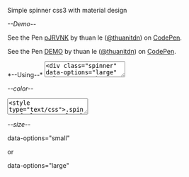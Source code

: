Simple spinner css3 with material design

*--Demo--*

<p data-height="268" data-theme-id="15592" data-slug-hash="pJRVNK" data-default-tab="result" data-user="thuanitdn" class='codepen'>See the Pen <a href='http://codepen.io/thuanitdn/pen/pJRVNK/'>pJRVNK</a> by thuan le (<a href='http://codepen.io/thuanitdn'>@thuanitdn</a>) on <a href='http://codepen.io'>CodePen</a>.</p>
<script async src="//assets.codepen.io/assets/embed/ei.js"></script>

<p data-height="268" data-theme-id="15592" data-slug-hash="pJRVNK" data-default-tab="result" data-user="thuanitdn" class='codepen'>See the Pen <a href='http://codepen.io/thuanitdn/pen/pJRVNK/'>DEMO</a> by thuan le (<a href='http://codepen.io/thuanitdn'>@thuanitdn</a>) on <a href='http://codepen.io'>CodePen</a>.</p>
<script async src="//assets.codepen.io/assets/embed/ei.js"></script>
*--Using--*

<textarea><div class="spinner" data-options="large"  role="progressbar" aria-valuetext="Loading…"></div></textarea>

*--color--*

<textarea><style type="text/css">.spinner{color:yourcolor;}</style></textarea> 

*--size--*

data-options="small"

 or
 
data-options="large"



